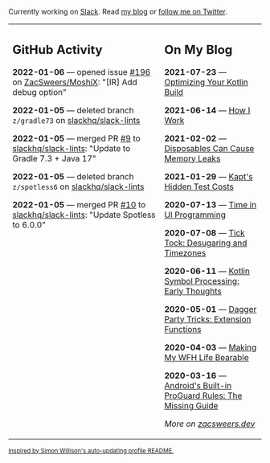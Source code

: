 Currently working on [Slack](https://slack.com/). Read [my blog](https://zacsweers.dev/) or [follow me on Twitter](https://twitter.com/ZacSweers).

<table><tr><td valign="top" width="60%">

## GitHub Activity
<!-- githubActivity starts -->
**2022-01-06** — opened issue [#196](https://github.com/ZacSweers/MoshiX/issues/196) on [ZacSweers/MoshiX](https://github.com/ZacSweers/MoshiX): "[IR] Add debug option"

**2022-01-05** — deleted branch `z/gradle73` on [slackhq/slack-lints](https://github.com/slackhq/slack-lints)

**2022-01-05** — merged PR [#9](https://github.com/slackhq/slack-lints/pull/9) to [slackhq/slack-lints](https://github.com/slackhq/slack-lints): "Update to Gradle 7.3 + Java 17"

**2022-01-05** — deleted branch `z/spotless6` on [slackhq/slack-lints](https://github.com/slackhq/slack-lints)

**2022-01-05** — merged PR [#10](https://github.com/slackhq/slack-lints/pull/10) to [slackhq/slack-lints](https://github.com/slackhq/slack-lints): "Update Spotless to 6.0.0"
<!-- githubActivity ends -->
</td><td valign="top" width="40%">

## On My Blog
<!-- blog starts -->
**2021-07-23** — [Optimizing Your Kotlin Build](https://www.zacsweers.dev/optimizing-your-kotlin-build/)

**2021-06-14** — [How I Work](https://www.zacsweers.dev/how-i-work/)

**2021-02-02** — [Disposables Can Cause Memory Leaks](https://www.zacsweers.dev/disposables-can-cause-memory-leaks/)

**2021-01-29** — [Kapt's Hidden Test Costs](https://www.zacsweers.dev/kapts-hidden-test-costs/)

**2020-07-13** — [Time in UI Programming](https://www.zacsweers.dev/time-in-ui/)

**2020-07-08** — [Tick Tock: Desugaring and Timezones](https://www.zacsweers.dev/ticktock-desugaring-timezones/)

**2020-06-11** — [Kotlin Symbol Processing: Early Thoughts](https://www.zacsweers.dev/kotlin-symbol-processor-early-thoughts/)

**2020-05-01** — [Dagger Party Tricks: Extension Functions](https://www.zacsweers.dev/dagger-party-tricks-extension-functions/)

**2020-04-03** — [Making My WFH Life Bearable](https://www.zacsweers.dev/making-wfh-life-bearable/)

**2020-03-16** — [Android's Built-in ProGuard Rules: The Missing Guide](https://www.zacsweers.dev/android-proguard-rules/)
<!-- blog ends -->
_More on [zacsweers.dev](https://zacsweers.dev/)_
</td></tr></table>

<sub><a href="https://simonwillison.net/2020/Jul/10/self-updating-profile-readme/">Inspired by Simon Willison's auto-updating profile README.</a></sub>